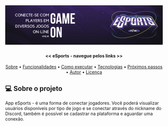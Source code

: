 </p>
<h1 align="center">
    <img alt="NextLevelWeek eSports" title="eSports" src="banner_readme_eSports.png"/>
</h1>

<h4 align="center"> 
	<< eSports - navegue pelos links >>
</h4>

<p align="center">
 <a href="#-sobre-o-projeto">Sobre</a> •
 <a href="#-funcionalidades">Funcionalidades</a> •
 <a href="#-como-executar-o-projeto">Como executar</a> • 
 <a href="#-tecnologias">Tecnologias</a> •
 <a href="#-proximos-passos">Próximos passos</a> •
 <a href="#-autor">Autor</a> •
 <a href="#user-content--licença">Licença</a>
</p>


## 💻 Sobre o projeto

App eSports - é uma forma de conectar jogadores. Você poderá visualizar usuários disponíveis por tipo de jogo e se conectar através do nickname do Discord, também é possível se cadastrar na plataforma e aguardar uma conexão.
